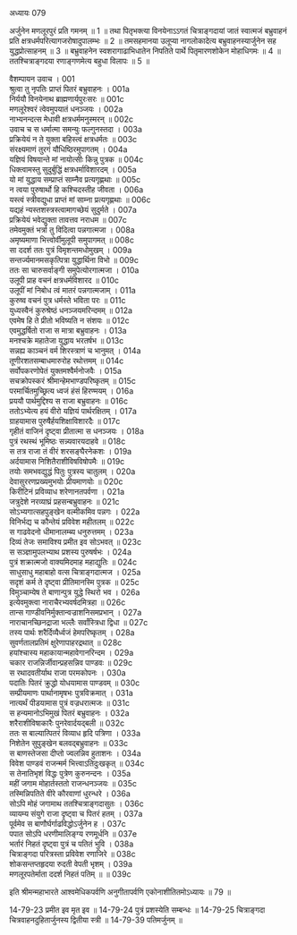 अध्यायः 079

अर्जुनेन मणलूरपुरं प्रति गमनम् ॥ 1 ॥ तथा पितृभक्त्या विनयेनाऽऽगतं चित्राङ्गदायां जातं स्वात्मजं बभ्रुवाहनं प्रति क्षत्रधर्मपरित्यागजरोषादुपालम्भः ॥ 2 ॥ तमसहमानया उलूप्या नागलोकादेत्य बभ्रुवाहनस्यार्जुनेन सह युद्धप्रोत्साहनम् ॥ 3 ॥ बभ्रुवाहनेन स्वशरागाढाभिधातेन निपतिते पार्थे पितृमारणशोकेन मोहाधिगमः ॥ 4 ॥ ततश्चित्राङ्गदया रणाङ्गणमेत्य बहुधा विलापः ॥ 5 ॥

वैशम्पायन उवाच ।	001  
श्रुत्वा तु नृपतिः प्राप्तं पितरं बभ्रुवाहनः ।	001a  
निर्ययौ विनयेनाथ ब्राह्मणार्यपुरःसरः ॥	001c  
मणलूरेश्वरं त्वेवमुपयातं धनञ्जयः ।	002a  
नाभ्यनन्दत्स मेधावी क्षत्रधर्ममनुस्मरन् ॥	002c  
उवाच च स धर्मात्मा समन्युः फल्गुनस्तदा ।	003a  
प्रक्रियेयं न ते युक्ता बहिस्त्वं क्षत्रधर्मतः ॥	003c  
संरक्ष्यमाणं तुरगं यौधिष्ठिरमुपागतम् ।	004a  
यज्ञियं विषयान्ते मां नायोत्सीः किन्नु पुत्रक ॥	004c  
धिक्त्वामस्तु सुदुर्बुद्धिं क्षत्रधर्माविशारदम् ।	005a  
यो मां युद्धाय सम्प्राप्तं साम्नैव प्रत्यगृह्णथाः ॥	005c  
न त्वया पुरुषार्थो हि कश्चिदस्तीह जीवता ।	006a  
यस्त्वं स्त्रीवद्युधा प्राप्तं मां साम्ना प्रत्यगृह्णथाः ॥	006c  
यद्यहं न्यस्तशस्त्रस्त्वामागच्छेयं सुदुर्मते ।	007a  
प्रक्रियेयं भवेद्युक्ता तावत्तव नराधम ॥	007c  
तमेवमुक्तं भर्त्रा तु विदित्वा पन्नगात्मजा ।	008a  
अमृष्यमाणा भित्त्वोर्वीमुलूपी समुपागमत् ॥	008c  
सा ददर्श ततः पुत्रं विमृशन्तमधोमुखम् ।	009a  
सन्तर्ज्यमानमसकृत्पित्रा युद्धार्थिना विभो ॥	009c  
ततः सा चारुसर्वाङ्गी समुपेत्योरगात्मजा ।	010a  
उलूपी प्राह वचनं क्षत्रधर्मविशारद ॥	010c  
उलूपीं मां निबोध त्वं मातरं पन्नगात्मजाम् ।	011a  
कुरुष्व वचनं पुत्र धर्मस्ते भविता परः ॥	011c  
युध्यस्वैनं कुरुश्रेष्ठं धनञ्जयमरिन्दमम् ॥	012a  
एवमेष हि ते प्रीतो भविष्यति न संशयः ॥	012c  
एवमुद्धर्षितो राजा स मात्रा बभ्रुवाहनः ।	013a  
मनश्चक्रे महातेजा युद्धाय भरतर्षभ ॥	013c  
सन्नह्य काञ्चनं वर्म शिरस्त्राणं च भानुमत् ।	014a  
तूणीरशतसम्बाधमारुरोह रथोत्तमम् ॥	014c  
सर्वोपकरणोपेतं युक्तमश्वैर्मनोजवैः ।	015a  
सचक्रोपस्करं श्रीमान्हेमभाण्डपरिष्कृतम् ॥	015c  
परमार्चितमुच्छ्रित्य ध्वजं हंसं हिरण्मयम् ।	016a  
प्रययौ पार्थमुद्दिश्य स राजा बभ्रुवाहनः ॥	016c  
ततोऽभ्येत्य हयं वीरो यज्ञियं पार्थरक्षितम् ।	017a  
ग्राहयामास पुरुषैर्हयशिक्षाविशारदैः ॥	017c  
गृहीतं वाजिनं दृष्ट्वा प्रीतात्मा स धनञ्जयः ।	018a  
पुत्रं रथस्थं भूमिष्ठः सन्न्यवारयदाहवे ॥	018c  
स तत्र राजा तं वीरं शरसङ्घैरनेकशः ।	019a  
अर्दयामास निशितैराशीविषविषोपमैः ॥	019c  
तयोः समभवद्युद्धं पितुः पुत्रस्य चातुलम् ।	020a  
देवासुररणप्रख्यमुभयोः प्रीयमाणयोः ॥	020c  
किरीटिनं प्रविव्याध शरेणानतपर्वणा ।	021a  
जत्रुदेशे नरव्याघ्रं प्रहसन्बभ्रुवाहनः ॥	021c  
सोऽभ्यगात्सहपुङ्खेन वल्मीकमिव पन्नगः ।	022a  
विनिर्भद्य च कौन्तेयं प्रविवेश महीतलम् ॥	022c  
स गाढवेदनो धीमानालम्ब्य धनुरुत्तमम् ।	023a  
दिव्यं तेजः समाविश्य प्रमीत इव सोऽभवत् ॥	023c  
स सञ्ज्ञामुपलभ्याथ प्रशस्य पुरुषर्षभः ।	024a  
पुत्रं शक्रात्मजो वाक्यमिदमाह महाद्युतिः ॥	024c  
साधुसाधु महाबाहो वत्स चित्राङ्गदात्मज ।	025a  
सदृशं कर्म ते दृष्ट्वा प्रीतिमानस्मि पुत्रक ॥	025c  
विमुञ्चाम्येष ते बाणान्पुत्र युद्धे स्थिरो भव ।	026a  
इत्येवमुक्त्वा नाराचैरभ्यवर्षदमित्रहा ॥	026c  
तान्स गाण्डीवनिर्मुक्तान्वज्राशनिसमप्रभान् ।	027a  
नाराचानच्छिनद्राजा भल्लैः सर्वांस्त्रिधा द्विधा ॥	027c  
तस्य पार्थः शरैर्दिव्यैर्ध्वजं हेमपरिष्कृतम् ।	028a  
सुवर्णतालप्रतिमं क्षुरेणापाहरद्रथात् ॥	028c  
हयांश्चास्य महाकायान्महावेगानरिन्दम ।	029a  
चकार राजन्निर्जीवान्प्रहसन्निव पाण्डवः ॥	029c  
स रथादवतीर्याथ राजा परमकोपनः ।	030a  
पदातिः पितरं क्रुद्धो योधयामास पाण्डवम् ॥	030c  
सम्प्रीयमाणः पार्थानामृषभः पुत्रविक्रमात् ।	031a  
नात्यर्थं पीडयामास पुत्रं वज्रधरात्मजः ॥	031c  
स हन्यमानोऽभिमुखं पितरं बभ्रुवाहनः ।	032a  
शरैराशीविषाकारैः पुनरेवार्दयद्बली ॥	032c  
ततः स बाल्यात्पितरं विव्याध हृदि पत्रिणा ।	033a  
निशेतेन सुपुङ्खेन बलवद्बभ्रुवाहनः ॥	033c  
स बाणस्तेजसा दीप्तो ज्वलन्निव हुताशनः ।	034a  
विवेश पाण्डवं राजन्मर्म भित्त्वाऽतिदुःखकृत् ॥	034c  
स तेनातिभृशं विद्धः पुत्रेण कुरुनन्दनः ।	035a  
महीं जगाम मोहार्तस्ततो राजन्धनञ्जयः ॥	035c  
तस्मिन्निपतिते वीरे कौरवाणां धुरन्धरे ।	036a  
सोऽपि मोहं जगामाथ ततश्चित्राङ्गदासुतः ।	036c  
व्यायम्य संयुगे राजा दृष्ट्वा च पितरं हतम् ।	037a  
पूर्वमेव स बाणौर्घर्गाढविद्धोऽर्जुनेन ह ।	037c  
पपात सोऽपि धरणीमालिङ्ग्य रणमूर्धनि ॥	037e  
भर्तारं निहतं दृष्ट्वा पुत्रं च पतितं भुवि ।	038a  
चित्राङ्गदा परित्रस्ता प्रविवेश रणाजिरे ॥	038c  
शोकसन्तप्तहृदया रुदती वेपती भृशम् ।	039a  
मणलूरपतेर्माता ददर्श निहतं पतिम् ॥ ॥	039c  

इति श्रीमन्महाभारते आश्वमेधिकपर्वणि अनुगीतापर्वणि एकोनाशीतितमोऽध्यायः ॥ 79 ॥

14-79-23 प्रमीत इव मृत इव ॥ 14-79-24 पुत्रं प्रशस्येति सम्बन्धः ॥ 14-79-25 चित्राङ्गदा चित्रवाहनदुहितार्जुनस्य द्वितीया स्त्री ॥ 14-79-39 पतिमर्जुनम् ॥
